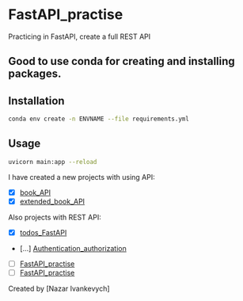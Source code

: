 # FastAPI_practise
Practicing in FastAPI, create a full REST API

## Good to use conda for creating and installing packages.

## Installation
```bash
conda env create -n ENVNAME --file requirements.yml
```

## Usage
```bash
uvicorn main:app --reload
```
I have created a new projects with using API:
- [x] [book_API]()
- [x] [extended_book_API]()

Also projects with REST API:
- [x] [todos_FastAPI]()
- [...] [Authentication_authorization]()
- [ ] [FastAPI_practise]()
- [ ] [FastAPI_practise]()

Created by [Nazar Ivankevych]
